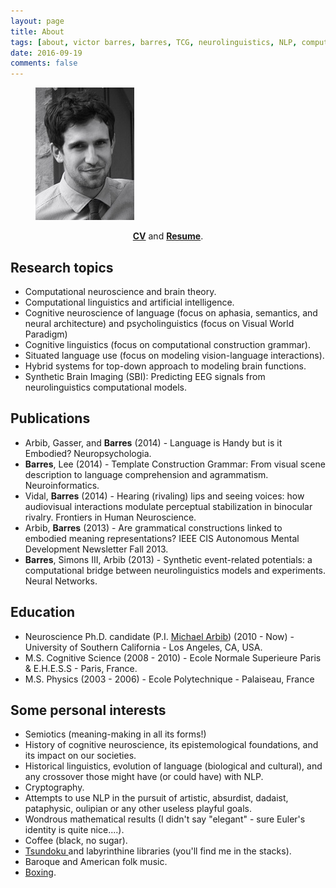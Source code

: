```yaml
---
layout: page
title: About
tags: [about, victor barres, barres, TCG, neurolinguistics, NLP, computational neuroscience, AI, construction grammar]
date: 2016-09-19
comments: false
---
```


<figure>
	<img src="/assets/img/portrait.png">
</figure>

<div align="center">
<a href="/assets/dat/barres-cv.pdf"><b>CV</b></a> and <a href="/assets/dat/barres-resume.pdf"><b>Resume</b></a>.
</div>

## Research topics
* Computational neuroscience and brain theory.
* Computational linguistics and artificial intelligence.
* Cognitive neuroscience of language (focus on aphasia, semantics, and neural architecture) and psycholinguistics (focus on Visual World Paradigm)
* Cognitive linguistics (focus on computational construction grammar).
* Situated language use (focus on modeling vision-language interactions).
* Hybrid systems for top-down approach to modeling brain functions.
* Synthetic Brain Imaging (SBI): Predicting EEG signals from neurolinguistics computational models.

## Publications
* <a href="/assets/dat/papers/Arbib, Gasser, & Barres13.pdf"><i class="fa fa-file-pdf-o" aria-hidden="true"></i></a> Arbib, Gasser, and <b>Barres</b> (2014) - Language is Handy but is it Embodied? Neuropsychologia.
* <a href="/assets/dat/papers/Barres&al13(NeuroInfo).pdf"><i class="fa fa-file-pdf-o" aria-hidden="true"></i></a> <b>Barres</b>, Lee (2014) - Template Construction Grammar: From visual scene description to language comprehension and agrammatism. Neuroinformatics.
* <a href="/assets/dat/papers/Vidal&Barres14(FrontiersHumanNeur).pdf"><i class="fa fa-file-pdf-o" aria-hidden="true"></i></a> Vidal, <b>Barres</b> (2014) - Hearing (rivaling) lips and seeing voices: how audiovisual interactions modulate perceptual stabilization in binocular rivalry. Frontiers in Human Neuroscience.
* <a href="/assets/dat/papers/Arbib&Barres13(AMD Newsletter).pdf"><i class="fa fa-file-pdf-o" aria-hidden="true"></i></a> Arbib, <b>Barres</b> (2013) - Are grammatical constructions linked to embodied meaning representations? IEEE CIS Autonomous Mental Development Newsletter Fall 2013.
* <a href="/assets/dat/papers/Barres&al13(NeuralNetwork).pdf"><i class="fa fa-file-pdf-o" aria-hidden="true"></i></a> <b>Barres</b>, Simons III, Arbib (2013) - Synthetic event-related potentials: a computational bridge between neurolinguistics models and experiments. Neural Networks.

## Education
* Neuroscience Ph.D. candidate (P.I. <a href="https://scholar.google.com/citations?user=it1vhYAAAAAJ&hl=en">Michael Arbib</a>)  (2010 - Now) - University of Southern California - Los Angeles, CA, USA.
* M.S. Cognitive Science (2008 - 2010) - Ecole Normale Superieure Paris & E.H.E.S.S - Paris, France.<a href="http://sapience.dec.ens.fr/cogmaster/www/doc/MEMOIRES/2010_BARRES_Victor.pdf"><i class="fa fa-file-pdf-o" aria-hidden="true"></i></a>
* M.S. Physics (2003 - 2006) - Ecole Polytechnique - Palaiseau, France

## Some personal interests
* Semiotics (meaning-making in all its forms!)
* History of cognitive neuroscience, its epistemological foundations, and its impact on our societies.
* Historical linguistics, evolution of language (biological and cultural), and any crossover those might have (or could have) with NLP.
* Cryptography.
* Attempts to use NLP in the pursuit of artistic, absurdist, dadaist, pataphysic, oulipian or any other useless playful goals.
* Wondrous mathematical results (I didn't say "elegant" - sure Euler's identity is quite nice....).
* Coffee (black, no sugar).
* <a href="https://en.wikipedia.org/wiki/Tsundoku"> Tsundoku </a> and labyrinthine libraries (you'll find me in the stacks).
* Baroque and American folk music.
* <a href="http://www.cultureboxe.com/">Boxing</a>.
